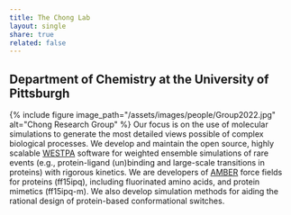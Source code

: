 ```yaml
---
title: The Chong Lab
layout: single
share: true
related: false
---
```

## Department of Chemistry at the University of Pittsburgh


{% include figure image_path="/assets/images/people/Group2022.jpg" alt="Chong Research Group" %}
Our focus is on the use of molecular simulations to generate the most detailed views possible of complex biological processes. We develop and maintain the open source, highly scalable [WESTPA](https://westpa.github.io/westpa) software for weighted ensemble simulations of rare events (e.g., protein-ligand (un)binding and large-scale transitions in proteins) with rigorous kinetics. We are developers of [AMBER](https://ambermd.org) force fields for proteins (ff15ipq), including fluorinated amino acids, and protein mimetics (ff15ipq-m). We also develop simulation methods for aiding the rational design of protein-based conformational switches. 
